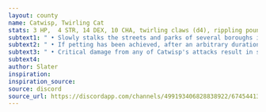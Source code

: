 ```yaml
---
layout: county 
name: Catwisp, Twirling Cat
stats: 3 HP,  4 STR, 14 DEX, 10 CHA, twirling claws (d4), rippling pounce (d8)
subtext1: " • Slowly stalks the streets and parks of several boroughs in search of someone, anyone, to pet its furry head."
subtext2: " • If petting has been achieved, after an arbitrary duration, with only the slightest of warning (CHA save to detect), annoyance threshold will be reached and Catwisp will launch into a Twirling Flurry attack (d10)."
subtext3: " • Critical damage from any of Catwisp's attacks result in shredded skin and much bleeding."
subtext4: 
author: Slater
inspiration: 
inspiration_source: 
source: discord
source_url: https://discordapp.com/channels/499193406828838922/674544134798966806/701191300657184829
---
```

